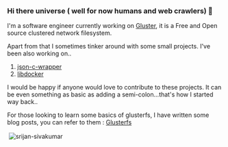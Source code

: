### Hi there universe ( well for now humans and web crawlers) 👋

I'm a software engineer currently working on [Gluster](https://github.com/gluster), it is a Free and Open source clustered network filesystem.

Apart from that I sometimes tinker around with some small projects. I've been also working on..
1. [json-c-wrapper](https://github.com/srijan-sivakumar/json-c-wrapper)
2. [libdocker](https://github.com/srijan-sivakumar/libdocker)

I would be happy if anyone would love to contribute to these projects. It can be even something as basic as adding a semi-colon...that's how I started way back..

For those looking to learn some basics of glusterfs, I have written some blog posts, you can refer to them : [Glusterfs](https://medium.com/@sivakumarsrijan/the-glusterfs-journey-3439bd971c5e?source=friends_link&sk=ae7f28d590d0c0345ee7a115e2563468)


<p>&nbsp;<img align="center" src="https://github-readme-stats.vercel.app/api?username=srijan-sivakumar&show_icons=true" alt="srijan-sivakumar" /></p>
